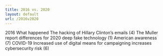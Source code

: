 ```yaml
---
title: 2016 vs. 2020
layout: default
url: /2016v2020
---
```

2016
What happened
The hacking of Hillary Clinton’s emails (4)
The Muller report
differences for 2020
deep fake technology (1)
American awareness (7)
COVID-19
Increased use of digital means for campaigning increases cybersecurity risk (6)
